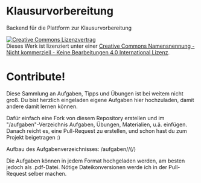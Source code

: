 # Klausurvorbereitung
Backend für die Plattform zur Klausurvorbereitung

<a rel="license" href="http://creativecommons.org/licenses/by-nc-nd/4.0/"><img alt="Creative Commons Lizenzvertrag" style="border-width:0" src="https://i.creativecommons.org/l/by-nc-nd/4.0/88x31.png" /></a><br />Dieses Werk ist lizenziert unter einer <a rel="license" href="http://creativecommons.org/licenses/by-nc-nd/4.0/">Creative Commons Namensnennung - Nicht kommerziell - Keine Bearbeitungen 4.0 International Lizenz</a>.

# Contribute!
Diese Sammlung an Aufgaben, Tipps und Übungen ist bei weitem nicht groß. Du bist herzlich eingeladen eigene Aufgaben hier hochzuladen, damit andere damit lernen können.

Dafür einfach eine Fork von diesem Repository erstellen und im "/aufgaben"-Verzeichnis Aufgaben, Übungen, Materialien, u.ä. einfügen. Danach reicht es, eine Pull-Request zu erstellen, und schon hast du zum Projekt beigetragen :)

Aufbau des Aufgabenverzeichnisses: /aufgaben/<Jahr>/<Modul>(/<Thema>)

Die Aufgaben können in jedem Format hochgeladen werden, am besten jedoch als .pdf-Datei. Nötige Dateikonversionen werde ich in der Pull-Request selber machen.
